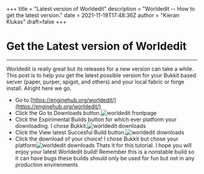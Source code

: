 +++
title = "Latest version of Worldedit"
description = "Worldedit -- How to get the latest version."
date = 2021-11-19T17:48:36Z
author = "Kieran Klukas"
draft=false
+++
# Get the Latest version of Worldedit
---
Worldedit is really great but its releases for a new version can take a while. This post is to help you get the latest possible version for your Bukkit based server (paper, purper, spigot, and others) and your local fabric or forge install. Alright here we go.
* Go to [https://enginehub.org/worldedit/](https://enginehub.org/worldedit/)
* Click the Go to Downloads button.![worldedit frontpage](/pictures/latestworldedit/latestworldedit-frontpage.png)
* Click the Expirimental Builds button for which ever platform your downloading. I chose Bukkit.![worldedit downloads](/pictures/latestworldedit/latestworldedit-downloads.png)
* Click the View latest Succesful Build button.![worldedit downloads](/pictures/latestworldedit/latestworldedit-builds.png)
* Click the download of your choice! I chose Bukkit but chose your platform![worldedit downloads](/pictures/latestworldedit/latestworldedit-latestbuild.png)
Thats it for this tutorial. I hope you will enjoy your latest Worldedit build! Remember this is a nonstable build so it can have bugs these builds should only be used for fun but not in any production envirenments
